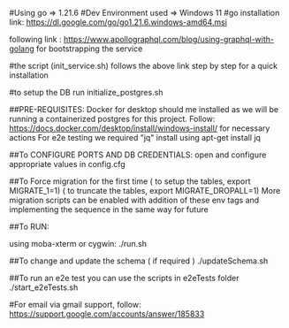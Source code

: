 #Using go => 1.21.6
#Dev Environment used => Windows 11
#go installation link: https://dl.google.com/go/go1.21.6.windows-amd64.msi


following link : https://www.apollographql.com/blog/using-graphql-with-golang for bootstrapping the service


#the script (init_service.sh)
follows the above link step by step for a quick installation

#to setup the DB
run initialize_postgres.sh

##PRE-REQUISITES:
Docker for desktop should me installed as we will be running a containerized postgres for this project.
Follow: https://docs.docker.com/desktop/install/windows-install/ for necessary actions
For e2e testing we required "jq" install using apt-get install jq

##To CONFIGURE PORTS AND DB CREDENTIALS:
open and configure appropriate values in config.cfg

##To Force migration for the first time
( to setup the tables, export MIGRATE_1=1)
( to truncate the tables, export MIGRATE_DROPALL=1)
More migration scripts can be enabled with addition of these env tags and implementing the sequence in the same way for future

##To RUN:

using moba-xterm or cygwin:
./run.sh

##To change and update the schema ( if required )
./updateSchema.sh

##To run an e2e test you can use the scripts in e2eTests folder
./start_e2eTests.sh

#For email via gmail support, follow:
https://support.google.com/accounts/answer/185833